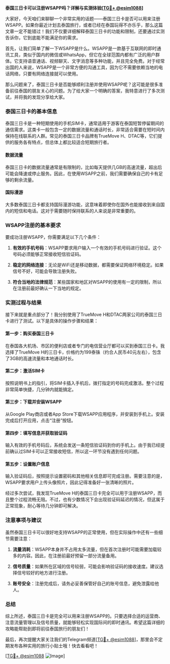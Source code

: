 **泰国三日卡可以注册WSAPP吗？详解与实测体验[[TG💪+ @esim1088](https://t.me/s/esim1088)]**

大家好，今天咱们来聊聊一个非常实用的话题——泰国三日卡是否可以用来注册WSAPP。如果你最近计划去泰国旅行，或者已经在泰国玩得不亦乐乎，那么这篇文章一定不能错过！我们不仅要详细解释泰国三日卡的功能和限制，还要通过实测告诉你，它到底能不能满足你的需求。

首先，让我们简单了解一下WSAPP是什么。WSAPP是一款基于互联网的即时通讯工具，类似于国内的微信或WhatsApp，但它在全球范围内都有广泛的用户群体。它支持语音通话、视频聊天、文字消息等多种功能，并且完全免费。对于经常出国的人来说，WSAPP是一个非常方便的沟通工具，因为它不需要依赖当地的电话网络，只要有网络连接就可以使用。

那么问题来了，泰国三日卡是否能够顺利注册并使用WSAPP呢？这可能是很多准备前往泰国的朋友关心的问题。为了给大家一个明确的答案，我特意进行了多次测试，并将我的发现分享给大家。

### 泰国三日卡的基本信息

泰国三日卡是一种短期使用的手机SIM卡，通常适用于游客在泰国短暂停留期间的通信需求。这类卡一般包含一定的数据流量和通话时长，非常适合需要在短时间内保持在线联系的人群。常见的泰国三日卡品牌有TrueMove H、DTAC等，它们提供的服务各有特点，但总体上都比较适合短期旅行者。

#### 数据流量
泰国三日卡的数据流量通常是有限制的，比如每天提供几GB的高速流量，超出后可能会降速或停止服务。因此，在使用WSAPP之前，我们需要确保自己的卡有足够的剩余流量。

#### 国际漫游
大多数泰国三日卡都支持国际漫游功能，这意味着即使你在国外也能接收到来自国内的短信和电话。这对于需要随时保持联系的人来说是非常重要的。

### WSAPP注册的基本要求

要成功注册WSAPP，你需要满足以下几个条件：

1. **有效的手机号码**：WSAPP要求用户输入一个有效的手机号码进行验证。这个号码必须能够正常接收短信验证码。
   
2. **稳定的网络连接**：无论是WiFi还是移动数据，都需要保证网络环境稳定。如果信号不好，可能会导致注册失败。

3. **符合当地的法律规范**：某些国家和地区对WSAPP的使用有一定的限制，所以在注册前最好确认一下当地的规定。

### 实测过程与结果

接下来就是重点部分了！我分别使用了TrueMove H和DTAC两家公司的泰国三日卡进行了测试。以下是具体的操作步骤和结果：

#### 第一步：购买泰国三日卡
在泰国各大机场、市区的便利店或者专门的电信营业厅都可以买到泰国三日卡。我选择了TrueMove H的三日卡，价格约为199泰铢（约合人民币40元左右），包含了3GB的高速流量和本地通话时长。

#### 第二步：激活SIM卡
按照说明书上的指引，将SIM卡插入手机后，拨打指定的号码完成激活。整个过程非常简单快捷，几分钟内就能搞定。

#### 第三步：下载并安装WSAPP
从Google Play商店或者App Store下载WSAPP应用程序，并安装到手机上。安装完成后打开应用，点击“注册”按钮。

#### 第四步：填写信息并获取验证码
输入有效的手机号码后，系统会发送一条短信验证码到你的手机上。由于我已经提前确认过SIM卡可以正常接收短信，所以这一环节没有遇到任何问题。

#### 第五步：设置账户信息
输入验证码后，按照提示设置密码和其他相关信息即可完成注册。需要注意的是，WSAPP要求用户上传头像照片，因此记得准备好一张清晰的照片。

经过多次尝试，我发现TrueMove H的泰国三日卡完全可以用于注册WSAPP，而且整个过程流畅无阻。不过，也有少数情况下会出现验证码延迟的情况，但这属于正常现象，耐心等待几分钟即可解决。

### 注意事项与建议

虽然泰国三日卡可以很好地支持WSAPP的正常使用，但在实际操作中还有一些细节需要注意：

1. **流量消耗**：WSAPP本身并不占用太多流量，但在首次注册时可能需要加载较多的内容。因此，在注册前最好预留一部分流量备用。

2. **信号质量**：如果所在区域的信号较弱，可能会影响验证码的接收速度。建议选择信号较好的地方进行注册。

3. **账号安全**：注册完成后，请务必妥善保管好自己的账号信息，避免泄露给他人。

### 总结

综上所述，泰国三日卡是完全可以用来注册WSAPP的。只要选择合适的运营商、注意流量管理以及信号质量，就能够轻松实现国际间的即时通讯。希望这篇详细的攻略能帮助到即将前往泰国旅行的朋友们！

最后，再次提醒大家关注我们的Telegram频道[[TG💪+ @esim1088](https://t.me/s/esim1088)]，那里会不定期发布各种实用的旅行小贴士哦！快去看看吧！

[[TG💪+ @esim1088](https://t.me/s/esim1088) ![Image](https://i.postimg.cc/4NQfJmqS/Snipaste-2025-05-13-00-14-12.png)]
